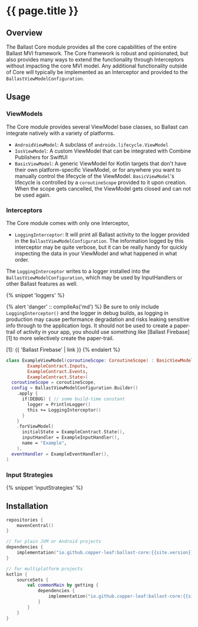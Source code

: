 ---
---

# {{ page.title }}

## Overview

The Ballast Core module provides all the core capabilities of the entire Ballast MVI framework. The Core framework is 
robust and opinionated, but also provides many ways to extend the functionality through Interceptors without impacting
the core MVI model. Any additional functionality outside of Core will typically be implemented as an Interceptor and 
provided to the `BallastViewModelConfiguration`.

## Usage

### ViewModels

The Core module provides several ViewModel base classes, so Ballast can integrate natively with a variety of platforms.

- `AndroidViewModel`: A subclass of `androidx.lifecycle.ViewModel`
- `IosViewModel`: A custom ViewModel that can be integrated with Combine Publishers for SwiftUI
- `BasicViewModel`: A generic ViewModel for Kotlin targets that don't have their own platform-specific ViewModel, or for
  anywhere you want to manually control the lifecycle of the ViewModel. `BasicViewModel`'s lifecycle is controlled by a 
  `coroutineScope` provided to it upon creation. When the scope gets cancelled, the ViewModel gets closed and can not be
  used again.

### Interceptors

The Core module comes with only one Interceptor, 

- `LoggingInterceptor`: It will print all Ballast activity to the logger provided in the `BallastViewModelConfiguration`.
  The information logged by this interceptor may be quite verbose, but it can be really handy for quickly inspecting 
  the data in your ViewModel and what happened in what order.

The `LoggingInterceptor` writes to a logger installed into the `BallastViewModelConfiguration`, which may be used by 
InputHandlers or other Ballast features as well.

{% snippet 'loggers' %}

{% alert 'danger' :: compileAs('md') %}
Be sure to only include `LoggingInterceptor()` and the logger in debug builds, as logging in production may cause 
performance degradation and risks leaking sensitive info through to the application logs. It should not be used to 
create a paper-trail of activity in your app, you should use something like [Ballast Firebase][1] to more selectively
create the paper-trail.

[1]: {{ 'Ballast Firebase' | link }}
{% endalert %}

```kotlin
class ExampleViewModel(coroutineScope: CoroutineScope) : BasicViewModel<
        ExampleContract.Inputs,
        ExampleContract.Events,
        ExampleContract.State>(
  coroutineScope = coroutineScope,
  config = BallastViewModelConfiguration.Builder()
    .apply {
      if(DEBUG) { // some build-time constant
        logger = PrintlnLogger()
        this += LoggingInterceptor()
      }
    }
    .forViewModel(
      initialState = ExampleContract.State(),
      inputHandler = ExampleInputHandler(),
      name = "Example",
    ),
  eventHandler = ExampleEventHandler(),
)
```

### Input Strategies

{% snippet 'inputStrategies' %}

## Installation

```kotlin
repositories {
    mavenCentral()
}

// for plain JVM or Android projects
dependencies {
    implementation("io.github.copper-leaf:ballast-core:{{site.version}}")
}

// for multiplatform projects
kotlin {
    sourceSets {
        val commonMain by getting {
            dependencies {
                implementation("io.github.copper-leaf:ballast-core:{{site.version}}")
            }
        }
    }
}
```
